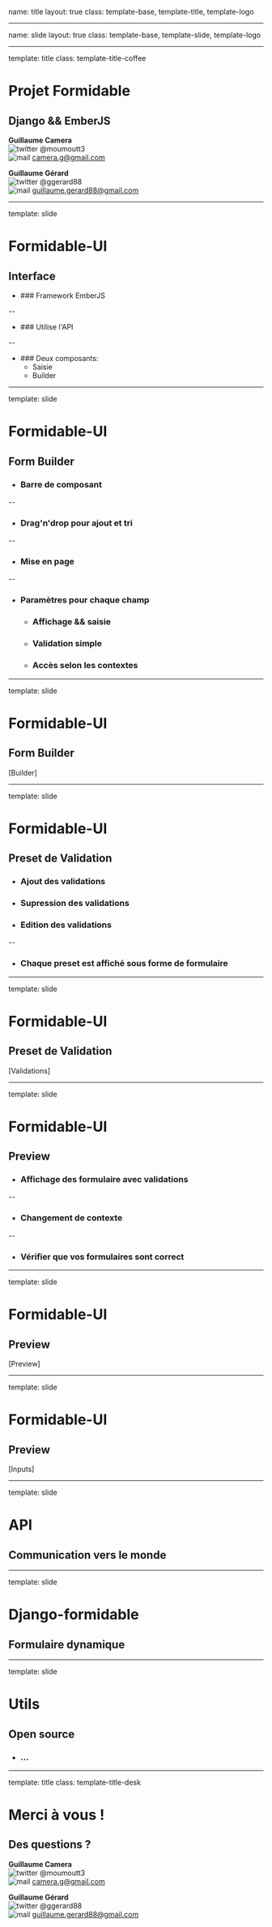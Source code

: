 name: title
layout: true
class: template-base, template-title, template-logo

---
name: slide
layout: true
class: template-base, template-slide, template-logo

---
template: title
class: template-title-coffee

# Projet Formidable
## Django && EmberJS

**Guillaume Camera**
<br/>
![twitter](img/twitter.png) @moumoutt3
<br/>
![mail](img/mail.png) camera.g@gmail.com

**Guillaume Gérard**
<br/>
![twitter](img/twitter.png) @ggerard88
<br/>
![mail](img/mail.png) guillaume.gerard88@gmail.com

---
template: slide

# Formidable-UI
## Interface

- ### Framework EmberJS


--

- ### Utilise l'API


--

- ### Deux composants: 
  - Saisie 
  - Builder


---
template: slide

# Formidable-UI
## Form Builder

- ### Barre de composant


--

- ### Drag'n'drop pour ajout et tri


--

- ### Mise en page


--

- ### Paramètres pour chaque champ
  - ### Affichage && saisie
  - ### Validation simple
  - ### Accès selon les contextes


---
template: slide

# Formidable-UI
## Form Builder

[Builder]

---
template: slide

# Formidable-UI
## Preset de Validation

- ### Ajout des validations


- ### Supression des validations


- ### Edition des validations


--

- ### Chaque preset est affiché sous forme de formulaire


---
template: slide

# Formidable-UI
## Preset de Validation

[Validations]

---
template: slide

# Formidable-UI
## Preview

- ### Affichage des formulaire avec validations


--

- ### Changement de contexte


--

- ### Vérifier que vos formulaires sont correct


---
template: slide

# Formidable-UI
## Preview

[Preview]

---
template: slide

# Formidable-UI
## Preview

[Inputs]

---
template: slide

# API
## Communication vers le monde

---
template: slide

# Django-formidable
## Formulaire dynamique

---
template: slide

# Utils
## Open source

- ### ...


---
template: title
class: template-title-desk

# Merci à vous !
## Des questions ?

**Guillaume Camera**
<br/>
![twitter](img/twitter.png) @moumoutt3
<br/>
![mail](img/mail.png) camera.g@gmail.com

**Guillaume Gérard**
<br/>
![twitter](img/twitter.png) @ggerard88
<br/>
![mail](img/mail.png) guillaume.gerard88@gmail.com

